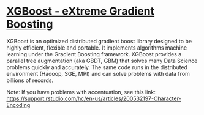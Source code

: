 # [XGBoost - eXtreme Gradient Boosting]( https://xgboost.readthedocs.io/en/latest/)


XGBoost is an optimized distributed gradient boost library designed to be highly efficient, flexible and portable. It implements algorithms machine learning under the Gradient Boosting framework. XGBoost provides a parallel tree augmentation (aka GBDT, GBM) that solves many Data Science problems quickly and accurately. The same code runs in the distributed environment (Hadoop, SGE, MPI) and can solve problems with data from billions of records.


Note: If you have problems with accentuation, see this link: https://support.rstudio.com/hc/en-us/articles/200532197-Character-Encoding